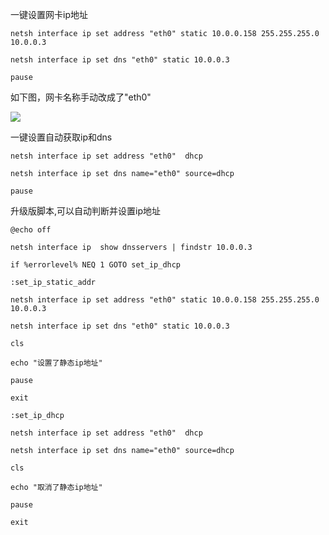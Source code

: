 一键设置网卡ip地址





```
netsh interface ip set address "eth0" static 10.0.0.158 255.255.255.0 10.0.0.3

netsh interface ip set dns "eth0" static 10.0.0.3

pause
```





如下图，网卡名称手动改成了"eth0"

![](file://C:/Users/root/Documents/Gridea/post-images/1630136293101.png)

一键设置自动获取ip和dns





```
netsh interface ip set address "eth0"  dhcp

netsh interface ip set dns name="eth0" source=dhcp

pause
```



 升级版脚本,可以自动判断并设置ip地址



```
@echo off

netsh interface ip  show dnsservers | findstr 10.0.0.3

if %errorlevel% NEQ 1 GOTO set_ip_dhcp

:set_ip_static_addr

netsh interface ip set address "eth0" static 10.0.0.158 255.255.255.0 10.0.0.3

netsh interface ip set dns "eth0" static 10.0.0.3

cls

echo "设置了静态ip地址"

pause

exit

:set_ip_dhcp

netsh interface ip set address "eth0"  dhcp

netsh interface ip set dns name="eth0" source=dhcp

cls

echo "取消了静态ip地址"

pause

exit
```

